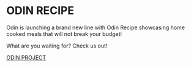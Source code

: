 # ODIN RECIPE

 Odin is launching a brand new line with Odin Recipe showcasing home cooked meals that will not break your budget!

 What are you waiting for? Check us out!

 <a href="http:/theodinproject.com">ODIN PROJECT</a>
 